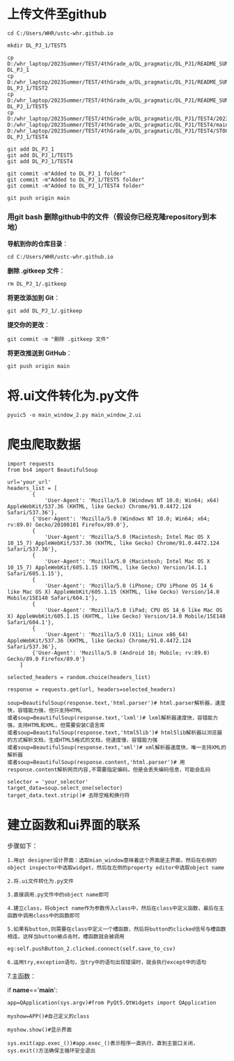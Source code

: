 # 上传文件至github
    
    cd C:/Users/WHR/ustc-whr.github.io
    
    mkdir DL_PJ_1/TEST5
    
    cp D:/whr_laptop/2023Summer/TEST/4thGrade_a/DL_pragmatic/DL_PJ1/README_SUMMARY/README0.md DL_PJ_1
    cp D:/whr_laptop/2023Summer/TEST/4thGrade_a/DL_pragmatic/DL_PJ1/README_SUMMARY/img_3.png DL_PJ_1/TEST2
    cp D:/whr_laptop/2023Summer/TEST/4thGrade_a/DL_pragmatic/DL_PJ1/README_SUMMARY/SUMMARY.md DL_PJ_1/TEST5
    cp D:/whr_laptop/2023Summer/TEST/4thGrade_a/DL_pragmatic/DL_PJ1/TEST4/20231017_stock.py D:/whr_laptop/2023Summer/TEST/4thGrade_a/DL_pragmatic/DL_PJ1/TEST4/main_window_2.py D:/whr_laptop/2023Summer/TEST/4thGrade_a/DL_pragmatic/DL_PJ1/TEST4/STOCK_APP.png DL_PJ_1/TEST4
    
    git add DL_PJ_1
    git add DL_PJ_1/TEST5
    git add DL_PJ_1/TEST4
    
    git commit -m"Added to DL_PJ_1 folder"
    git commit -m"Added to DL_PJ_1/TEST5 folder"
    git commit -m"Added to DL_PJ_1/TEST4 folder"
    
    git push origin main

### 用git bash 删除github中的文件（假设你已经克隆repository到本地）

**导航到你的仓库目录**：
   ```
   cd C:/Users/WHR/ustc-whr.github.io
   ```
**删除 .gitkeep 文件**：
   ```
   rm DL_PJ_1/.gitkeep
   ```
**将更改添加到 Git**：
   ```
   git add DL_PJ_1/.gitkeep
   ```
**提交你的更改**：
   ```
   git commit -m "删除 .gitkeep 文件"
   ```
**将更改推送到 GitHub**：
   ```
   git push origin main
   ```

# 将.ui文件转化为.py文件

    pyuic5 -o main_window_2.py main_window_2.ui

#  爬虫爬取数据

    import requests
    from bs4 import BeautifulSoup
    
    url='your_url'
    headers_list = [
            {
                'User-Agent': 'Mozilla/5.0 (Windows NT 10.0; Win64; x64) AppleWebKit/537.36 (KHTML, like Gecko) Chrome/91.0.4472.124 Safari/537.36'},
            {'User-Agent': 'Mozilla/5.0 (Windows NT 10.0; Win64; x64; rv:89.0) Gecko/20100101 Firefox/89.0'},
            {
                'User-Agent': 'Mozilla/5.0 (Macintosh; Intel Mac OS X 10_15_7) AppleWebKit/537.36 (KHTML, like Gecko) Chrome/91.0.4472.124 Safari/537.36'},
            {
                'User-Agent': 'Mozilla/5.0 (Macintosh; Intel Mac OS X 10_15_7) AppleWebKit/605.1.15 (KHTML, like Gecko) Version/14.1.1 Safari/605.1.15'},
            {
                'User-Agent': 'Mozilla/5.0 (iPhone; CPU iPhone OS 14_6 like Mac OS X) AppleWebKit/605.1.15 (KHTML, like Gecko) Version/14.0 Mobile/15E148 Safari/604.1'},
            {
                'User-Agent': 'Mozilla/5.0 (iPad; CPU OS 14_6 like Mac OS X) AppleWebKit/605.1.15 (KHTML, like Gecko) Version/14.0 Mobile/15E148 Safari/604.1'},
            {
                'User-Agent': 'Mozilla/5.0 (X11; Linux x86_64) AppleWebKit/537.36 (KHTML, like Gecko) Chrome/91.0.4472.124 Safari/537.36'},
            {'User-Agent': 'Mozilla/5.0 (Android 10; Mobile; rv:89.0) Gecko/89.0 Firefox/89.0'}
        ]
    
    selected_headers = random.choice(headers_list)

    response = requests.get(url, headers=selected_headers)

    soup=BeautifulSoup(response.text,'html.parser')# html.parser解析器，速度快，容错能力强，但只支持HTML
    或者soup=BeautifulSoup(response.text,'lxml')# lxml解析器速度快，容错能力强，支持HTML和XML，但需要安装C语言库
    或者soup=BeautifulSoup(response.text,'html5lib')# html5lib解析器以浏览器的方式解析文档，生成HTML5格式的文档，但速度慢，容错能力强
    或者soup=BeautifulSoup(response.text,'xml')# xml解析器速度快，唯一支持XML的解析器
    或者soup=BeautifulSoup(response.content,'html.parser')# 用response.content解析网页内容,不需要指定编码，但是会丢失编码信息，可能会乱码

    selector = 'your_selector'
    target_data=soup.select_one(selector)
    target_data.text.strip()# 去除空格和换行符

# 建立函数和ui界面的联系

步骤如下：
    
    1.用qt designer设计界面：选取mian_window意味着这个界面是主界面，然后在右侧的object inspector中选取widget，然后在左侧的property editor中选取object name
    
    2.将.ui文件转化为.py文件
    
    3.直接调用.py文件中的object name即可
    
    4.建立class，将object name作为参数传入class中，然后在class中定义函数，最后在主函数中调用class中的函数即可
    
    5.如果有button,则需要在class中定义一个槽函数，然后将button的clicked信号与槽函数相连，这样当button被点击时，槽函数就会被调用
    
    eg:self.pushButton_2.clicked.connect(self.save_to_csv)
    
    6.运用try,exception语句，当try中的语句出现错误时，就会执行except中的语句

7.主函数：

if __name__=='__main__':

    app=QApplication(sys.argv)#from PyQt5.QtWidgets import QApplication

    myshow=APP()#自己定义的class

    myshow.show()#显示界面

    sys.exit(app.exec_())#app.exec_()表示程序一直执行，直到主窗口关闭，sys.exit()方法确保主循环安全退出

